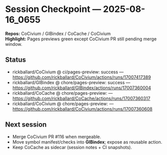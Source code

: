 <!-- status: stub; target: 150+ words -->
<!-- status: stub; target: 150+ words -->
<!-- status: stub; target: 150+ words -->
<!-- status: stub; target: 150+ words -->
<!-- status: stub; target: 150+ words -->
# Session Checkpoint — 2025-08-16_0655

**Repos:** CoCivium / GIBindex / CoCache / CoCivium  
**Highlight:** Pages previews green except CoCivium PR still pending merge window.

## Status
- rickballard/CoCivium @ ci/pages-preview: success — https://github.com/rickballard/CoCivium/actions/runs/17007417389
- rickballard/GIBindex @ chore/pages-preview: success — https://github.com/rickballard/GIBindex/actions/runs/17007360004
- rickballard/CoCache @ chore/pages-preview:  — https://github.com/rickballard/CoCache/actions/runs/17007360317
- rickballard/CoCivium @ chore/pages-preview:  — https://github.com/rickballard/CoCivium/actions/runs/17007360608

## Next session
- Merge CoCivium PR #116 when mergeable.
- Move symbol manifest/checks into **GIBindex**; expose as reusable action.
- Keep CoCache as sidecar (session notes + CI snapshots).








